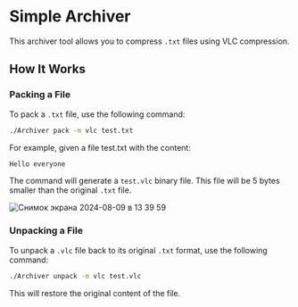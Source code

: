 # Simple Archiver

This archiver tool allows you to compress `.txt` files using VLC compression.

## How It Works

### Packing a File

To pack a `.txt` file, use the following command:

```bash
./Archiver pack -m vlc test.txt
```
For example, given a file test.txt with the content:
```txt
Hello everyone
```
The command will generate a `test.vlc` binary file. This file will be 5 bytes smaller than the original `.txt` file.

![Снимок экрана 2024-08-09 в 13 39 59](https://github.com/user-attachments/assets/f19dd7a5-3b5b-4683-a05d-f784eebd1e31)

### Unpacking a File

To unpack a `.vlc` file back to its original `.txt` format, use the following command:
```bash
./Archiver unpack -m vlc test.vlc
```
This will restore the original content of the file.
